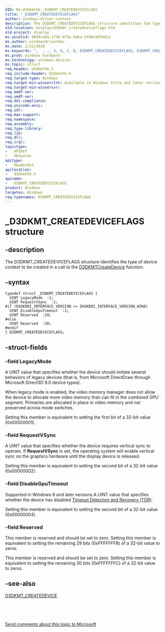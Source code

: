 ```yaml
---
UID: NS:d3dkmthk._D3DKMT_CREATEDEVICEFLAGS
title: "_D3DKMT_CREATEDEVICEFLAGS"
author: windows-driver-content
description: The D3DKMT_CREATEDEVICEFLAGS structure identifies the type of device context to be created in a call to the D3DKMTCreateDevice function.
old-location: display\d3dkmt_createdeviceflags.htm
old-project: display
ms.assetid: 90d4ce0a-1f36-4f2e-bdbe-5f80c8dfb92a
ms.author: windowsdriverdev
ms.date: 2/22/2018
ms.keywords: ",  , ,, 3, A, C, D, D3DKMT_CREATEDEVICEFLAGS, D3DKMT_CREATEDEVICEFLAGS structure [Display Devices], E, F, G, I, K, L, M, OpenGL_Structs_7cb495c3-44aa-46cb-8bca-87b66c5d422f.xml, R, S, T, V, _, _D3DKMT_CREATEDEVICEFLAGS, d3dkmthk/D3DKMT_CREATEDEVICEFLAGS, display.d3dkmt_createdeviceflags"
ms.prod: windows-hardware
ms.technology: windows-devices
ms.topic: struct
req.header: d3dkmthk.h
req.include-header: D3dkmthk.h
req.target-type: Windows
req.target-min-winverclnt: Available in Windows Vista and later versions of the Windows operating systems.
req.target-min-winversvr: 
req.kmdf-ver: 
req.umdf-ver: 
req.ddi-compliance: 
req.unicode-ansi: 
req.idl: 
req.max-support: 
req.namespace: 
req.assembly: 
req.type-library: 
req.lib: 
req.dll: 
req.irql: 
topictype:
-	APIRef
-	kbSyntax
apitype:
-	HeaderDef
apilocation:
-	d3dkmthk.h
apiname:
-	D3DKMT_CREATEDEVICEFLAGS
product: Windows
targetos: Windows
req.typenames: D3DKMT_CREATEDEVICEFLAGS
---
```


# _D3DKMT_CREATEDEVICEFLAGS structure


## -description


The D3DKMT_CREATEDEVICEFLAGS structure identifies the type of device context to be created in a call to the <a href="..\d3dkmthk\nc-d3dkmthk-pfnd3dkmt_createdevice.md">D3DKMTCreateDevice</a> function.


## -syntax


````
typedef struct _D3DKMT_CREATEDEVICEFLAGS {
  UINT LegacyMode  :1;
  UINT RequestVSync  :1;
#if (DXGKDDI_INTERFACE_VERSION >= DXGKDDI_INTERFACE_VERSION_WIN8)
  UINT DisableGpuTimeout  :1;
  UINT Reserved  :29;
#else 
  UINT Reserved  :30;
#endif 
} D3DKMT_CREATEDEVICEFLAGS;
````


## -struct-fields




### -field LegacyMode

A UINT value that specifies whether the device should imitate several behaviors of legacy devices (that is, from Microsoft DirectDraw through Microsoft Direct3D 9.0 device types).

When legacy mode is enabled, the video memory manager does not allow the device to allocate more video memory than can fit in the combined GPU segment. Primaries are allocated in place in video memory and not preserved across mode switches. 

Setting this member is equivalent to setting the first bit of a 32-bit value (0x00000001).


### -field RequestVSync

A UINT value that specifies whether the device requires vertical sync to operate. If <b>RequestVSync</b> is set, the operating system will enable vertical sync on the graphics hardware until the display device is released. 

Setting this member is equivalent to setting the second bit of a 32-bit value (0x00000002).


### -field DisableGpuTimeout

Supported in Windows 8 and later versions.A UINT value that specifies whether the device has disabled <a href="https://msdn.microsoft.com/f410eec7-026f-41e0-8c60-72f651659ead">Timeout Detection and Recovery (TDR)</a>.

Setting this member is equivalent to setting the second bit of a 32-bit value (0x00000004).


### -field Reserved

This member is reserved and should be set to zero. Setting this member is equivalent to setting the remaining 29 bits (0xFFFFFFF8) of a 32-bit value to zeros.

This member is reserved and should be set to zero. Setting this member is equivalent to setting the remaining 30 bits (0xFFFFFFFC) of a 32-bit value to zeros.


## -see-also

<a href="..\d3dkmthk\ns-d3dkmthk-_d3dkmt_createdevice.md">D3DKMT_CREATEDEVICE</a>



 

 

<a href="mailto:wsddocfb@microsoft.com?subject=Documentation%20feedback [display\display]:%20D3DKMT_CREATEDEVICEFLAGS structure%20 RELEASE:%20(2/22/2018)&amp;body=%0A%0APRIVACY STATEMENT%0A%0AWe use your feedback to improve the documentation. We don't use your email address for any other purpose, and we'll remove your email address from our system after the issue that you're reporting is fixed. While we're working to fix this issue, we might send you an email message to ask for more info. Later, we might also send you an email message to let you know that we've addressed your feedback.%0A%0AFor more info about Microsoft's privacy policy, see http://privacy.microsoft.com/en-us/default.aspx." title="Send comments about this topic to Microsoft">Send comments about this topic to Microsoft</a>

